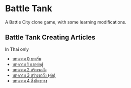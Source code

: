# Battle Tank

A Battle City clone game, with some learning modifications.

## Battle Tank Creating Articles

In Thai only

* [บทความ 0 บทเริ่ม](./Battle%20Docs/00.md)
* [บทความ 1 ฉากต่อสู้](./Battle%20Docs/01.md)
* [บทความ 2 สร้างรถถัง](./Battle%20Docs/02.md)
* [บทความ 3 สร้างรถถัง (ต่อ)](./Battle%20Docs/03.md)
* [บทความ 4 สิ่งกีดขวาง](./Battle%20Docs/04.md)
